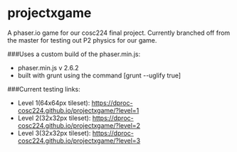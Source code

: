 # projectxgame

A phaser.io game for our cosc224 final project. Currently branched off from the master for testing out P2 physics for our game. 

###Uses a custom build of the phaser.min.js:
- phaser.min.js v 2.6.2
- built with grunt using the command [grunt --uglify true]


###Current testing links: 
- Level 1(64x64px tileset): https://dproc-cosc224.github.io/projectxgame/?level=1
- Level 2(32x32px tileset): https://dproc-cosc224.github.io/projectxgame/?level=2
- Level 3(32x32px tileset): https://dproc-cosc224.github.io/projectxgame/?level=3
